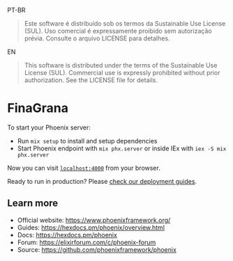 PT-BR
> Este software é distribuído sob os termos da Sustainable Use License (SUL). Uso comercial é expressamente proibido sem autorização prévia. Consulte o arquivo LICENSE para detalhes.

EN
> This software is distributed under the terms of the Sustainable Use License (SUL). Commercial use is expressly prohibited without prior authorization. See the LICENSE file for details.

# FinaGrana

To start your Phoenix server:

* Run `mix setup` to install and setup dependencies
* Start Phoenix endpoint with `mix phx.server` or inside IEx with `iex -S mix phx.server`

Now you can visit [`localhost:4000`](http://localhost:4000) from your browser.

Ready to run in production? Please [check our deployment guides](https://hexdocs.pm/phoenix/deployment.html).

## Learn more

* Official website: https://www.phoenixframework.org/
* Guides: https://hexdocs.pm/phoenix/overview.html
* Docs: https://hexdocs.pm/phoenix
* Forum: https://elixirforum.com/c/phoenix-forum
* Source: https://github.com/phoenixframework/phoenix
